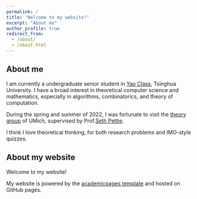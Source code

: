 ```yaml
---
permalink: /
title: "Welcome to my website!"
excerpt: "About me"
author_profile: true
redirect_from: 
  - /about/
  - /about.html
---
```


## About me

I am currently a undergraduate senior student in [Yao Class](https://iiis.tsinghua.edu.cn/en/yaoclass/), Tsinghua University. I have a broad interest in theoretical computer science and mathematics, especially in algorithms, combinatorics, and theory of computation.

During the spring and summer of 2022, I was fortunate to visit the [theory group](https://cse.engin.umich.edu/research/research-areas/theory-of-computation/) of UMich, supervised by Prof.[Seth Pettie](https://web.eecs.umich.edu/~pettie/).

I think I love theoretical thinking, for both research problems and IMO-style quizzes.

About my website
------
Welcome to my website!

My website is powered by the [academicpages template](https://academicpages.github.io) and hosted on GitHub pages. 

